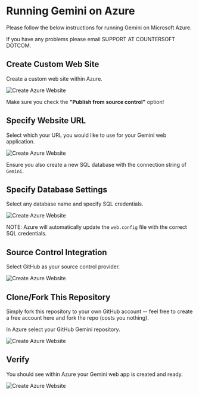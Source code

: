 # Running Gemini on Azure

Please follow the below instructions for running Gemini on Microsoft Azure.

If you have any problems please email SUPPORT AT COUNTERSOFT DOTCOM.

## Create Custom Web Site

Create a custom web site within Azure.

![Create Azure Website](http://docs.countersoft.com/assets/img/azure/step1.png)

Make sure you check the **"Publish from source control"** option!

## Specify Website URL

Select which your URL you would like to use for your Gemini web application.

![Create Azure Website](http://docs.countersoft.com/assets/img/azure/step2.png)

Ensure you also create a new SQL database with the connection string of `Gemini`.

## Specify Database Settings

Select any database name and specify SQL credentials.

![Create Azure Website](http://docs.countersoft.com/assets/img/azure/step3.png)

NOTE: Azure will automatically update the `web.config` file with the correct SQL credentials.

## Source Control Integration

Select GitHub as your source control provider.

![Create Azure Website](http://docs.countersoft.com/assets/img/azure/step4.png)

## Clone/Fork This Repository 

Simply fork this repository to your own GitHub account -- feel free to create a free account here and fork the repo (costs you nothing).

In Azure select your GitHub Gemini repository.

![Create Azure Website](http://docs.countersoft.com/assets/img/azure/step5.png)

## Verify

You should see within Azure your Gemini web app is created and ready.

![Create Azure Website](http://docs.countersoft.com/assets/img/azure/step6.png)

